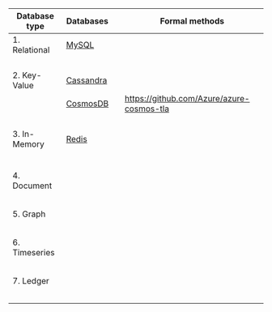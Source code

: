 
| Database type | Databases |  | Formal methods | 
| ------------------------- | ---------------- | ---------------- | ---------------- |
| 1. Relational | [MySQL](https://dbdb.io/db/mysql) | | |
|  | | | |
|  | | | |
|  | | | |
|  | | | |
| 2. Key-Value | [Cassandra](https://dbdb.io/db/cassandra) |  | |
|  |  [CosmosDB](https://dbdb.io/db/cosmos-db) |  | https://github.com/Azure/azure-cosmos-tla |
|  | | | |
|  | | | |
|  | | | |
|  | | | |
| 3. In-Memory | [Redis](https://dbdb.io/db/redis)| | |
|  | | | |
|  | | | |
|  | | | |
|  | | | |
|  | | | |
|  | | | |
| 4. Document | | | |
|  | | | |
|  | | | |
|  | | | |
|  | | | |
|  | | | |
| 5. Graph | | | |
|  | | | |
|  | | | |
|  | | | |
|  | | | |
|  | | | |
| 6. Timeseries | | | |
|  | | | |
|  | | | |
|  | | | |
|  | | | |
|  | | | |
| 7. Ledger | | | |
|  | | | |
|  | | | |
|  | | | |
|  | | | |
|  | | | |






